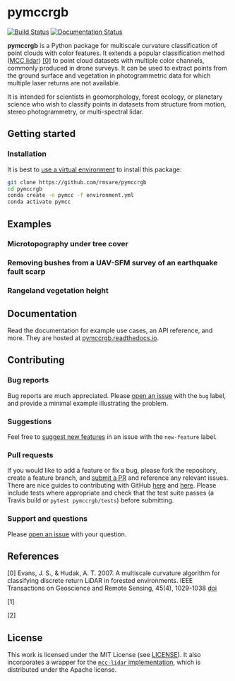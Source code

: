 # pymccrgb

[![Build Status](https://travis-ci.com/rmsare/pymccrgb.svg?branch=master)](https://travis-ci.com/rmsare/pymccrgb)
[![Documentation Status](https://readthedocs.org/projects/pymccrgb/badge/?version=latest)](https://pymccrgb.readthedocs.io/en/latest/?badge=latest)

**pymccrgb** is a Python package for multiscale curvature classification of
point clouds with color features. It extends a popular classification method
([MCC lidar](https://sourceforge.net/p/mcclidar/wiki/Home/)) [[0]](#references) to point cloud datasets with multiple color channels,
commonly produced in drone surveys. It can be used to extract points from the
ground surface and vegetation in photogrammetric data for which multiple laser
returns are not available.

It is intended for scientists in geomorphology, forest ecology, or planetary science
who wish to classify points in datasets from structure from motion,
stereo photogrammetry, or multi-spectral lidar.

## Getting started

### Installation

It is best to [use a virtual environment](https://docs.conda.io/projects/conda/en/latest/user-guide/tasks/manage-environments.html) to install this package:

```bash
git clone https://github.com/rmsare/pymccrgb
cd pymccrgb
conda create -n pymcc -f environment.yml
conda activate pymcc
```

## Examples

### Microtopography under tree cover

### Removing bushes from a UAV-SFM survey of an earthquake fault scarp

### Rangeland vegetation height

## Documentation

Read the documentation for example use cases, an API reference, and more. They
are hosted at [pymccrgb.readthedocs.io](https://pymccrgb.readthedocs.io).

## Contributing

### Bug reports

Bug reports are much appreciated. Please [open an issue](https://github.com/rmsare/pymccrgb/issues/new) with the `bug` label,
and provide a minimal example illustrating the problem.

### Suggestions

Feel free to [suggest new features](https://github.com/rmsare/pymccrgb/issues/new) in an issue with the `new-feature` label.

### Pull requests

If you would like to add a feature or fix a bug, please fork the repository, create a feature branch, and [submit a PR](https://github.com/rmsare/pymccrgb/compare) and reference any relevant issues. There are nice guides to contributing with GitHub [here](https://akrabat.com/the-beginners-guide-to-contributing-to-a-github-project/) and [here](https://yourfirstpr.github.io/). Please include tests where appropriate and check that the test suite passes (a Travis build or `pytest pymccrgb/tests`) before submitting.


### Support and questions

Please [open an issue](https://github.com/rmsare/pymccrgb/issues/new) with your question.

## References

[0] Evans, J. S., & Hudak, A. T. 2007. A multiscale curvature algorithm for classifying discrete return LiDAR in forested environments. IEEE Transactions on Geoscience and Remote Sensing, 45(4), 1029-1038 [doi](https://doi.org/10.1109/TGRS.2006.890412) 

[1] 

[2] 

## License

This work is licensed under the MIT License (see [LICENSE](LICENSE)). It also
incorporates a wrapper for the [`mcc-lidar` implementation](https://sourceforge.net/p/mcclidar),
which is distributed under the Apache license.
